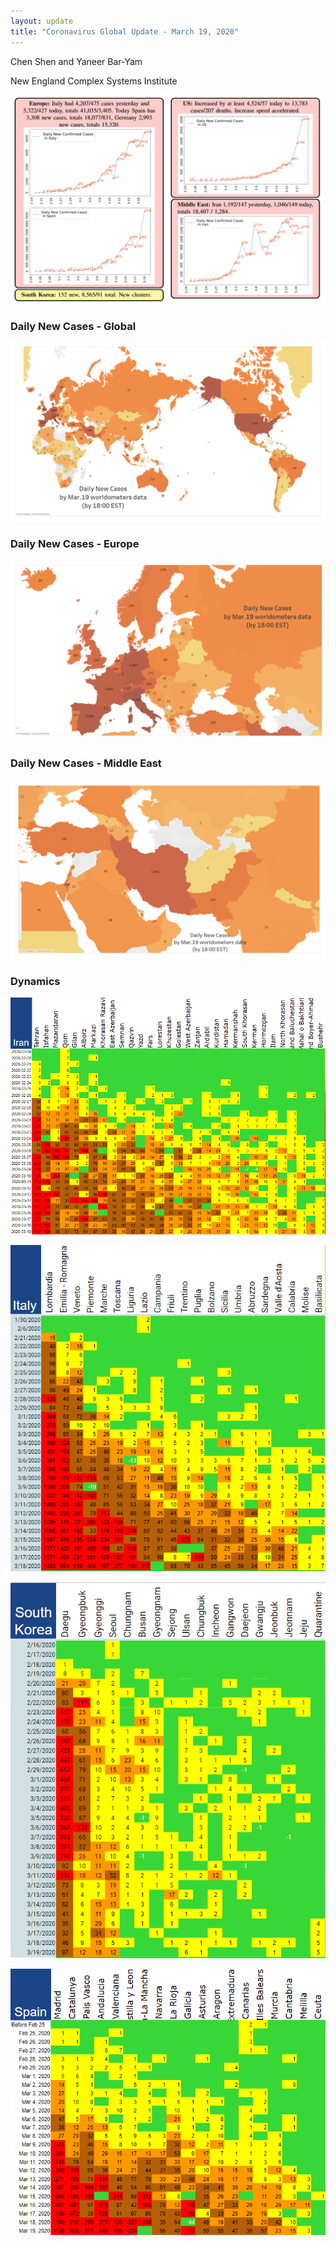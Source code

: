 ```yaml
---
layout: update
title: "Coronavirus Global Update - March 19, 2020"
---
```


Chen Shen and Yaneer Bar-Yam

New England Complex Systems Institute

![](/images/uploads/5e743afa0d63ba6c67dd88fd_daily%20updates%20main%20figure%20march%2019.PNG)

### Daily New Cases - Global

![](/images/uploads/5e743b2f8801afa217a55eb5_daily%20updates%20globe%20map%20march%2019.PNG)

### Daily New Cases - Europe

![](/images/uploads/5e743b5bd99d34f5661cb7be_daily%20updates%20europe%20map%20march%2019.PNG)

### Daily New Cases - Middle East

![](/images/uploads/5e743b895e1e037a180f1b22_daily%20updates%20middle%20east%20map%20march%2019.PNG)

### Dynamics

![](/images/uploads/5e743b9f31074b4055a283a8_Iran_3_19.png)

![](/images/uploads/5e743bac96b205d21712df50_Italy_3_19.png)

![](/images/uploads/5e743bb7f534b46f5771f682_Sout_Korea_3_19.png)

![](/images/uploads/5e743bc303fea3189b3b27a6_Spain_3_19.png)
